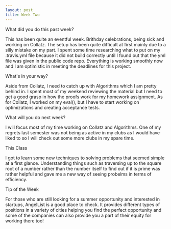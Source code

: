 ```yaml
---
layout: post
title: Week Two
---
```


What did you do this past week?

This has been quite an eventful week. Brithday celebrations, being sick and working on Collatz. The setup has been quite difficult at first mainly due to a silly mistake on my part. I spent some time researching what to put on my .travis.yml file because it did not build correctly until I found out that the yml file was given in the public code repo. Everything is working smoothly now and I am optimistic in meeting the deadlines for this project.

What's in your way?

Aside from Collatz, I need to catch up with Algorithms which I am pretty behind in. I spent most of my weekend reviewing the material but I need to get a good grasp in how the proofs work for my homework assignment. As for Collatz, I worked on my eval(), but I have to start working on optimizations and creating acceptance tests.

What will you do next week?

I will focus most of my time working on Collatz and Algorithms. One of my regrets last semester was not being as active in my clubs as I would have liked to so I will check out some more clubs in my spare time.

This Class

I got to learn some new techniques to solving problems that seemed simple at a first glance. Understanding things such as traversing up to the square root of a number rather than the number itself to find out if it is prime was rather helpful and gave me a new way of seeing probelms in terms of efficiency.

Tip of the Week

For those who are still looking for a summer opportunity and interested in startups, AngelList is a good place to check. It provides different types of positions in a variety of cities helping you find the perfect opportunity and some of the companies can also provide you a part of their equity for working there too!

